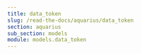 ```yaml
---
title: data_token
slug: /read-the-docs/aquarius/data_token
section: aquarius
sub_section: models
module: models.data_token
---
```

